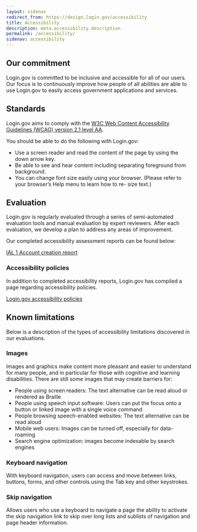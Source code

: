 ```yaml
---
layout: sidenav
redirect_from: https://design.login.gov/accessibility
title: Accessibility
description: meta.accessibility.description
permalink: /accessibility/
sidenav: accessibility
---
```

## Our commitment
Login.gov is committed to be inclusive and accessible for all of our users. Our focus is to continuously improve how people of all abilities are able to use Login.gov to easily access government applications and services.

## Standards
Login.gov aims to comply with the [W3C Web Content Accessibility Guidelines (WCAG) version 2.1 level AA](https://www.w3.org/TR/WCAG21/).

You should be able to do the following with Login.gov:

* Use a screen reader and read the content of the page by using the down arrow key.
* Be able to see and hear content including separating foreground from background.
* You can change font size easily using your browser. (Please refer to your browser’s Help menu to learn how to re- size text.)

## Evaluation
Login.gov is regularly evaluated through a series of semi-automated evaluation tools and manual evaluation by expert reviewers. After each evaluation, we develop a plan to address any areas of improvement.

Our completed accessibility assessment reports can be found below:

[IAL 1 Account creation report](site.baseurl/docs/accessibility-assessment-ial1-account-creation.pdf)

### Accessibility policies
In addition to completed accessibility reports, Login.gov has compiled a page regarding accessibility policies.

[Login.gov accessibility policies](https://design.login.gov/accessibility/policies/)

## Known limitations
Below is a description of the types of accessibility limitations discovered in our evaluations.

### Images
Images and graphics make content more pleasant and easier to understand for many people, and in particular for those
with cognitive and learning disabilities. There are still some images that may create barriers for:

* People using screen readers: The text alternative can be read aloud or rendered as Braille
* People using speech input software: Users can put the focus onto a button or linked image with a single voice command
* People browsing speech-enabled websites: The text alternative can be read aloud
* Mobile web users: Images can be turned off, especially for data-roaming
* Search engine optimization: images become indexable by search engines

### Keyboard navigation
With keyboard navigation, users can access and move between links, buttons, forms, and other controls using the Tab key and other keystrokes.

### Skip navigation
Allows users who use a keyboard to navigate a page the ability to activate the skip navigation link to skip over long lists and sublists of navigation and page header information.